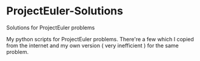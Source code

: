 # ProjectEuler-Solutions
Solutions for ProjectEuler problems

My python scripts for ProjectEuler problems. There're a few which I copied from the internet and my own version ( very inefficient ) for the same problem.
